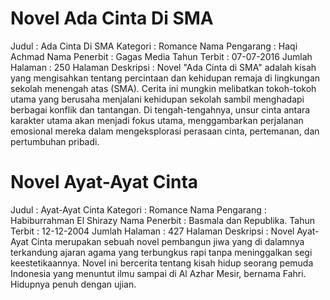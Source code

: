 # Novel Ada Cinta Di SMA

Judul : Ada Cinta Di SMA
Kategori : Romance
Nama Pengarang : Haqi Achmad
Nama Penerbit : Gagas Media 
Tahun Terbit : 07-07-2016
Jumlah Halaman : 250 Halaman
Deskripsi : Novel "Ada Cinta di SMA" adalah kisah yang mengisahkan tentang percintaan dan kehidupan remaja di lingkungan sekolah menengah atas (SMA). Cerita ini mungkin melibatkan tokoh-tokoh utama yang berusaha menjalani kehidupan sekolah sambil menghadapi berbagai konflik dan tantangan. Di tengah-tengahnya, unsur cinta antara karakter utama akan menjadi fokus utama, menggambarkan perjalanan emosional mereka dalam mengeksplorasi perasaan cinta, pertemanan, dan pertumbuhan pribadi.

# Novel Ayat-Ayat Cinta

Judul : Ayat-Ayat Cinta
Kategori : Romance
Nama Pengarang : Habiburrahman El Shirazy
Nama Penerbit : Basmala dan Republika.
Tahun Terbit : 12-12-2004
Jumlah Halaman : 427 Halaman
Deskripsi : Novel Ayat-Ayat Cinta merupakan sebuah novel pembangun jiwa yang di dalamnya terkandung ajaran agama yang terbungkus rapi tanpa meninggalkan segi keestetikaannya. Novel ini bercerita tentang kisah hidup seorang pemuda Indonesia yang menuntut ilmu sampai di Al Azhar Mesir, bernama Fahri. Hidupnya penuh dengan ujian.
